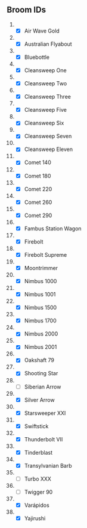 ## Broom IDs
1. - [x] Air Wave Gold
2. - [x] Australian Flyabout
3. - [x] Bluebottle
4. - [x] Cleansweep One
5. - [x] Cleansweep Two
6. - [x] Cleansweep Three
7. - [x] Cleansweep Five
8. - [x] Cleansweep Six
9. - [x] Cleansweep Seven
10. - [x] Cleansweep Eleven
11. - [x] Comet 140
12. - [x] Comet 180
13. - [x] Comet 220
14. - [x] Comet 260
15. - [x] Comet 290
16. - [x] Fambus Station Wagon
17. - [x] Firebolt
18. - [x] Firebolt Supreme
19. - [x] Moontrimmer
20. - [x] Nimbus 1000
21. - [x] Nimbus 1001
22. - [x] Nimbus 1500
23. - [x] Nimbus 1700
24. - [x] Nimbus 2000
25. - [x] Nimbus 2001
26. - [x] Oakshaft 79
27. - [x] Shooting Star
28. - [ ] Siberian Arrow
29. - [x] Silver Arrow
30. - [x] Starsweeper XXI
31. - [x] Swiftstick
32. - [x] Thunderbolt VII
33. - [x] Tinderblast
34. - [x] Transylvanian Barb
35. - [ ] Turbo XXX
36. - [ ] Twigger 90
37. - [x] Varápidos
38. - [x] Yajirushi